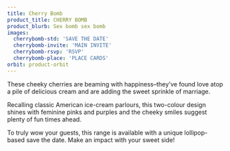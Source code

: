 ```yaml
---
title: Cherry Bomb
product_title: CHERRY BOMB
product_blurb: Sex bomb sex bomb
images: 
  cherrybomb-std: 'SAVE THE DATE'
  cherrybomb-invite: 'MAIN INVITE'
  cherrybomb-rsvp: 'RSVP'
  cherrybomb-place: 'PLACE CARDS'
orbit: product-orbit
---
```


These cheeky cherries are beaming with happiness&ndash;they’ve found love atop a pile of delicious cream and are adding the sweet sprinkle of marriage.

Recalling classic American ice-cream parlours, this two-colour design shines with feminine pinks and purples and the cheeky smiles suggest plenty of fun times ahead.

To truly wow your guests, this range is available with a unique lollipop-based save the date. Make an impact with your sweet side!
